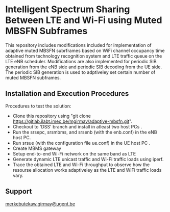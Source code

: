 # Intelligent Spectrum Sharing Between LTE and Wi-Fi using Muted MBSFN Subframes
This repository includes modifications included for implementation of adaptive muted MBSFN subrframes based on WiFi channel occupancy time obtained from technology recognition system and LTE traffic queue on the LTE eNB scheduler. Modifications are also implemented for periodic SIB generation from the eNB side and periodic SIB decoding from the UE side. The periodic SIB generation is used to adptiveley set certain number of muted MBSFN subframes.

## Installation and Execution Procedures
Procedures to test the solution:
  * Clone this repository using "git clone https://gitlab.ilabt.imec.be/mgirmay/adaptive-mbsfn.git".
  * Checkout to 'DSS' branch and install in atleast two host PCs .
  * Run the srsepc, srsmbms, and srsenb (with the enb.conf) in the eNB host PC.  
  * Run srsue (with the configuration file ue.conf) in the UE host PC .
  * Create MBMS gateway 
  * Setup end-to-end Wi-Fi network on the same band as LTE
  * Generate dynamic LTE unicast traffic and Wi-Fi traffic loads using iperf.
  * Trace the obtained LTE and Wi-Fi throughput to observe how the resourse allocation works adaptiveley as the LTE and WiFi traffic loads vary.
## Support
merkebutekaw.girmay@ugent.be 







